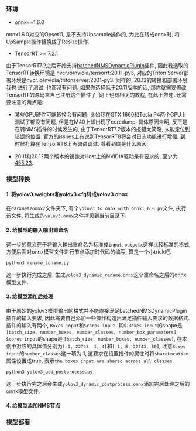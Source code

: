 ### 环境
- onnx==1.6.0

onnx1.6.0对应的Opset11, 是不支持Upsample操作的, 为此在转成onnx时, 将UpSample操作替换成了Resize操作.

- TensorRT >= 7.2.1

由于TensorRT7.2之后开始支持[batchedNMSDynamicPlugin](https://github.com/NVIDIA/TensorRT/tree/master/plugin)插件, 因此我选取的TensorRT转换环境是
nvcr.io/nvidia/tensorrt:20.11-py3, 对应的Triton Server部署环境是nvcr.io/nvidia/tritonserver:20.11-py3. 同样的, 20.12的转换和部署环境我也
进行了测试, 也都没有问题. 如果你选择低于20.11版本的话, 那你就需要修改TensorRT的源码来自己注册这个插件了, 网上也有相关的教程, 在此不赘述. 还需要注意的两点是:
    
- 某些GPU硬件可能转换会有问题: 比如我在GTX 1660和Tesla P4两个GPU上测试了都没有问题, 但是在M40上却出现了coredump, 具体原因未明, 反正是在转NMS插件的时候发生的,
由于TensorRT7.2版本的报错太简略, 未能定位到错误的位置. 官方的issues上有说到TensorRT8将会对日志功能进行增强, 到时候打算在TensorRT8上再调试调试, 看看到底是什么原因.
    
- 20.11和20.12两个版本的镜像对Host上的NVIDIA驱动是有要求的, 至少为[455.23](https://docs.nvidia.com/deeplearning/frameworks/support-matrix/index.html).


### 模型转换

#### 1. 将yolov3.weights和yolov3.cfg转成yolov3.onnx

在`darknet2onnx/`文件夹下, 有个`yolov3_to_onnx_with_onnx1_6_0.py`文件, 执行该文件, 将生成的`yolov3.onnx`文件拷贝到当前目录下.

#### 2. 给模型的输入输出重命名

这一步的意义在于将输入输出重命名为标准成`input`, `outputx`这样比较标准的格式, 方便后面对onnx模型文件进行节点添加时代码的编写, 算是一个小trick吧.

```sh
python3 rename_ioname.py
```

这一步执行完成之后, 生成`yolov3_dynamic_rename.onnx`这个重命名之后的onnx模型文件.

#### 3. 给模型添加后处理

由于原始的yolov3模型输出的格式并不能直接满足batchedNMSDynamicPlugin插件的输入要求, 因此需要自己添加一些操作构造出满足插件输入要求的数据格式. 插件的输入有两个,
`Boxes input`和`Scores input`. 其中`Boxes input`的shape是`[batch_size, number_boxes, number_classes, number_box_parameters]`, `Scores input`的shape是
`[batch_size, number_boxes, number_classes]`, 在本例中对应的具体值分别为`[-1, 22743, 1, 4]`和`[-1, 8, 22743, 80]`, 注意`Boxes input`的`number_classes`这一项为
1, 这要求在设置插件的属性时将`shareLocation`属性设置成true, 表示`the boxes input are shared across all classes`.

```sh
python3 yolov3_add_postprocess.py
```

这一步执行完之后会生成`yolov3_dynamic_postprocess.onnx`添加完后处理之后的onnx模型文件.

#### 4. 给模型添加NMS节点

### 模型部署


